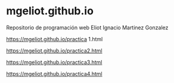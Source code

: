 # mgeliot.github.io
Repositorio de programación web Eliot Ignacio Martinez Gonzalez


https://mgeliot.github.io/practica 1.html


https://mgeliot.github.io/practica2.html



https://mgeliot.github.io/practica3.html



https://mgeliot.github.io/practica4.html


